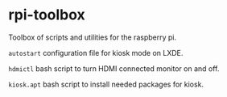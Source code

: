 rpi-toolbox
===========

Toolbox of scripts and utilities for the raspberry pi.

`autostart` configuration file for kiosk mode on LXDE.

`hdmictl` bash script to turn HDMI connected monitor on and off.

`kiosk.apt` bash script to install needed packages for kiosk.
